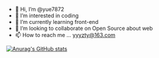- 👋 Hi, I’m @yue7872
- 👀 I’m interested in coding
- 🌱 I’m currently learning front-end
- 💞️ I’m looking to collaborate on Open Source about web
- 📫 How to reach me ... yyyzty@163.com

<!---
yue7872/yue7872 is a ✨ special ✨ repository because its `README.md` (this file) appears on your GitHub profile.
You can click the Preview link to take a look at your changes.
--->

[![Anurag's GitHub stats](https://github-readme-stats.vercel.app/api?username=yue7872)](https://github.com/anuraghazra/github-readme-stats)

